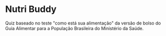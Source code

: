# Nutri Buddy
Quiz baseado no teste "como está sua alimentação" da versão de bolso do 
Guia Alimentar para a População Brasileira do Ministério da Saúde.
